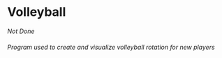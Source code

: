 # Volleyball

*Not Done*

###### Program used to create and visualize volleyball rotation for new players
